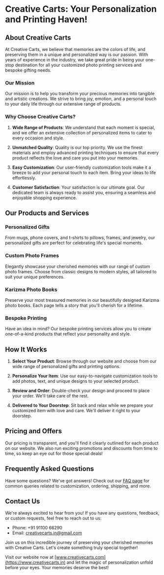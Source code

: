 # Creative Carts: Your Personalization and Printing Haven!


## About Creative Carts

At Creative Carts, we believe that memories are the colors of life, and preserving them in a unique and personalized way is our passion. With years of experience in the industry, we take great pride in being your one-stop destination for all your customized photo printing services and bespoke gifting needs.

### Our Mission

Our mission is to help you transform your precious memories into tangible and artistic creations. We strive to bring joy, emotion, and a personal touch to your daily life through our extensive range of products.

### Why Choose Creative Carts?

1. **Wide Range of Products**: We understand that each moment is special, and we offer an extensive collection of personalized items to cater to every occasion and style.

2. **Unmatched Quality**: Quality is our top priority. We use the finest materials and employ advanced printing techniques to ensure that every product reflects the love and care you put into your memories.

3. **Easy Customization**: Our user-friendly customization tools make it a breeze to add your personal touch to each item. Bring your ideas to life effortlessly.

4. **Customer Satisfaction**: Your satisfaction is our ultimate goal. Our dedicated team is always ready to assist you, ensuring a seamless and enjoyable shopping experience.

## Our Products and Services

### Personalized Gifts

From mugs, phone covers, and t-shirts to pillows, frames, and jewelry, our personalized gifts are perfect for celebrating life's special moments.

### Custom Photo Frames

Elegantly showcase your cherished memories with our range of custom photo frames. Choose from classic designs to modern styles, all tailored to suit your unique preferences.

### Karizma Photo Books

Preserve your most treasured memories in our beautifully designed Karizma photo books. Each page tells a story that you'll cherish for a lifetime.

### Bespoke Printing

Have an idea in mind? Our bespoke printing services allow you to create one-of-a-kind products that reflect your personality and style.

## How It Works

1. **Select Your Product**: Browse through our website and choose from our wide range of personalized gifts and printing options.

2. **Personalize Your Item**: Use our easy-to-navigate customization tools to add photos, text, and unique designs to your selected product.

3. **Review and Order**: Double-check your design and proceed to place your order. We'll take care of the rest.

4. **Delivered to Your Doorstep**: Sit back and relax while we prepare your customized item with love and care. We'll deliver it right to your doorstep.

## Pricing and Offers

Our pricing is transparent, and you'll find it clearly outlined for each product on our website. We also run exciting promotions and discounts from time to time, so keep an eye out for those special deals!

## Frequently Asked Questions

Have some questions? We've got answers! Check out our [FAQ page](https://creativecarts.in) for common queries related to customization, ordering, shipping, and more.

## Contact Us

We're always excited to hear from you! If you have any questions, feedback, or custom requests, feel free to reach out to us:

- Phone: +91 91100 66290
- Email: creativecarts.in@gmail.com

Join us on this incredible journey of preserving your cherished memories with Creative Carts. Let's create something truly special together!

Visit our website now at [www.creativecarts.com](https://www.creativecarts.in) and let the magic of personalization unfold before your eyes. Your memories deserve the best!
